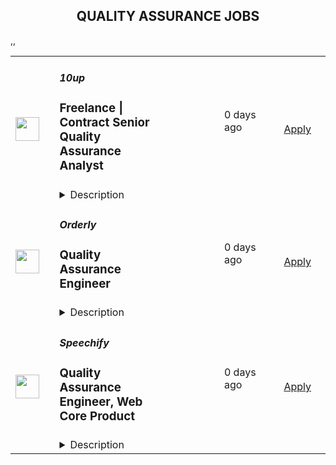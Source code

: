 <div align="center"><h2>QUALITY ASSURANCE JOBS</h2></div><table><tr>
                <td width="100" height="100" rowspan="2">
                    <img src="https://pbs.twimg.com/profile_images/2738508979/760be3edebfa0195e36fb3dba07297c1_400x400.png" width="38px" height="auto">
                </td>
                <td width="300">
                    <h5>10up</h5>
                    <h3>Freelance | Contract Senior Quality Assurance Analyst</h3>
                </td>
                <td width="300">
                    <code></code>
                </td>
                <td width="200">
                <text>0 days ago</text>
                </td>
                <td width="100" rowspan="2">
                <a href="https://job-boards.greenhouse.io/10up/jobs/4500249008" align="right" target="_blank">Apply</a>
                </td>
            </tr>
            <tr>
                <td colspan="3">
                <details><summary>Description</summary>
                &lt;p&gt;&lt;strong&gt;Location: Remote - Asia &lt;/strong&gt;&lt;span style=&quot;font-weight: 400;&quot;&gt;(Open to applicants located anywhere IST timezone (+/-4))&lt;/span&gt;&lt;/p&gt;
&lt;p&gt;&lt;span style=&quot;font-weight: 400;&quot;&gt;As an experienced Senior Quality Assurance Analyst at 10up, you’ll be responsible for carrying out manual, visual and functional testing throughout the software development life cycle on unique projects across large web builds and ongoing retainers for high priority clients - ensuring that we not only meet defined requirements, but that we consistently deliver the highest quality experience for our end users.&lt;/span&gt;&lt;/p&gt;
&lt;p&gt;&lt;span style=&quot;font-weight: 400;&quot;&gt;As a leading digital agency, 10up’s client roster spans from innovative startups and impactful non-profits to some of the biggest names in the industry, such as ESPN, Google, The New York Times Co., Microsoft, and The Nobel Prize Committee.&lt;/span&gt;&lt;span style=&quot;font-weight: 400;&quot;&gt;&lt;br&gt;&lt;/span&gt;&lt;span style=&quot;font-weight: 400;&quot;&gt;&lt;br&gt;&lt;/span&gt;As a 10up contractor, you have options for flexible and alternative work schedules. Intentionally remote since day one, spanning six continents and 40 countries, 10up fully embraces the benefits of distributed work.&lt;/p&gt;
&lt;p&gt;&lt;strong&gt;What you will do:&amp;nbsp;&lt;/strong&gt;&lt;/p&gt;
&lt;ul&gt;
&lt;li style=&quot;font-weight: 400;&quot;&gt;&lt;span style=&quot;font-weight: 400;&quot;&gt;Act as the day-to-day QA Owner for dedicated client projects, exhibiting senior-level ownership over QA planning and execution.&lt;/span&gt;&lt;/li&gt;
&lt;li style=&quot;font-weight: 400;&quot;&gt;&lt;span style=&quot;font-weight: 400;&quot;&gt;Lead QA ownership on multiple projects (mix of build and retainer).&amp;nbsp;&lt;/span&gt;&lt;/li&gt;
&lt;li style=&quot;font-weight: 400;&quot;&gt;&lt;span style=&quot;font-weight: 400;&quot;&gt;Successfully create and execute on QA and test case plans by exhibiting ownership of assigned work, proactively flagging blockers, and ensuring alignment of individual output with expected milestones and deadlines. Test cases should follow industry standards and cover all aspects of the property being tested.&lt;/span&gt;&lt;/li&gt;
&lt;li style=&quot;font-weight: 400;&quot;&gt;&lt;span style=&quot;font-weight: 400;&quot;&gt;Ensure superior quality deliverables by engaging cross-discipline leadership, enforcing rigorous QA processes and standards, and taking senior-level ownership of end to end delivery and client satisfaction.&lt;/span&gt;&lt;/li&gt;
&lt;li style=&quot;font-weight: 400;&quot;&gt;&lt;span style=&quot;font-weight: 400;&quot;&gt;Leverage 10up tools, standards, and processes in all client work. Maintain highly collaborative relationships with project managers and discipline directors to achieve elite project outcomes.&lt;/span&gt;&lt;/li&gt;
&lt;li style=&quot;font-weight: 400;&quot;&gt;&lt;span style=&quot;font-weight: 400;&quot;&gt;Actively participate in project discovery to align on QA project requirements. Assist with translating requirements into comprehensive approaches for QA and test case plans that meet established timelines and budgets.&lt;/span&gt;&lt;/li&gt;
&lt;li style=&quot;font-weight: 400;&quot;&gt;&lt;span style=&quot;font-weight: 400;&quot;&gt;Demonstrate a senior-level consultative, client-focused approach through an understanding of underlying client business goals and objectives and support the project team to identify strategic and proactive preventative QA solutions.&amp;nbsp;&lt;/span&gt;&lt;/li&gt;
&lt;/ul&gt;
&lt;p&gt;&lt;strong&gt;About you:&amp;nbsp;&lt;/strong&gt;&lt;/p&gt;
&lt;ul&gt;
&lt;li style=&quot;font-weight: 400;&quot;&gt;&lt;span style=&quot;font-weight: 400;&quot;&gt;You have at least 4+ years of Quality Assurance experience (preferably in an agency environment) for web-based technology projects; specifically focused on quality assurance testing for web applications and software products, including cross-browser and cross-device testing -- emulated and on-device.&lt;/span&gt;&lt;/li&gt;
&lt;li style=&quot;font-weight: 400;&quot;&gt;&lt;span style=&quot;font-weight: 400;&quot;&gt;You are comfortable with major computer and mobile operating systems, including Windows 10, Mac OS/X, iOS, Android, and the major browsers that operate on them (e.g. Safari, Firefox, Chrome), as well as having experience defining tests and reviewing test results with BrowserStack and other cross-platform testing tools.&lt;/span&gt;&lt;/li&gt;
&lt;li style=&quot;font-weight: 400;&quot;&gt;&lt;span style=&quot;font-weight: 400;&quot;&gt;You have experience writing detail-oriented test plans and test cases for manual testing.&lt;/span&gt;&lt;/li&gt;
&lt;li style=&quot;font-weight: 400;&quot;&gt;&lt;span style=&quot;font-weight: 400;&quot;&gt;You apply critical thinking, user empathy, adaptability, and an attention to detail in everything you do, enabling you to not only troubleshoot bugs, but to also identify and offer preventative solutions to potential quality issues before they become problems.&amp;nbsp;&lt;/span&gt;&lt;/li&gt;
&lt;li style=&quot;font-weight: 400;&quot;&gt;&lt;span style=&quot;font-weight: 400;&quot;&gt;You are comfortable being a part of and managing time against multiple parallel cross-functional delivery teams, and directly owning the success of QA across your projects.&lt;/span&gt;&lt;/li&gt;
&lt;/ul&gt;
&lt;p&gt;&lt;strong&gt;Join our Contractor Pool!&amp;nbsp;&lt;/strong&gt;&lt;span style=&quot;font-weight: 400;&quot;&gt;&lt;br&gt;&lt;/span&gt;&lt;span style=&quot;font-weight: 400;&quot;&gt;&lt;br&gt;&lt;/span&gt;&lt;span style=&quot;font-weight: 400;&quot;&gt;We are currently accepting applications for potential upcoming freelance QA opportunities. If you are passionate about 10up&#39;s mission and great QA work, please apply. We&#39;d appreciate the opportunity to personally review your application. Everyone gets a response.&lt;/span&gt;&lt;/p&gt;
&lt;p&gt;&lt;span style=&quot;font-weight: 400;&quot;&gt;Read more about &lt;/span&gt;&lt;a href=&quot;https://drive.google.com/file/d/1nQ9yWRqfDAdrriYRnBNzYo7w59auYxMe/view&quot;&gt;&lt;span style=&quot;font-weight: 400;&quot;&gt;What to Expect&lt;/span&gt;&lt;/a&gt;&lt;span style=&quot;font-weight: 400;&quot;&gt; through our Recruiting process.&lt;/span&gt;&lt;/p&gt;
&lt;p&gt;&lt;span style=&quot;font-weight: 400;&quot;&gt;We don&#39;t want you to miss any communication from us! To ensure you receive updates on your application, please add jobs@10up.com to your contacts list! #LI-Remote&lt;/span&gt;&lt;/p&gt;
                </details>
                </td>
            </tr>,<tr>
                <td width="100" height="100" rowspan="2">
                    <img src="https://avatars.githubusercontent.com/u/116062758?s=200&v=4" width="38px" height="auto">
                </td>
                <td width="300">
                    <h5>Orderly</h5>
                    <h3>Quality Assurance Engineer</h3>
                </td>
                <td width="300">
                    <code></code>
                </td>
                <td width="200">
                <text>0 days ago</text>
                </td>
                <td width="100" rowspan="2">
                <a href="https://job-boards.greenhouse.io/orderlynetwork/jobs/5212636003" align="right" target="_blank">Apply</a>
                </td>
            </tr>
            <tr>
                <td colspan="3">
                <details><summary>Description</summary>
                &lt;h2 style=&quot;text-align: center;&quot;&gt;&lt;strong&gt;Work with the best&lt;/strong&gt;&lt;/h2&gt;
&lt;p&gt;We are Orderly, the ultimate destination for decentralized trading platforms. We are not satisfied with the limitations of centralized exchanges or the complexities of building decentralized order books. We aim to make trading easy, fast, and secure for everyone. How? By fusing the simplicity of CeFi with the power of DeFi.&lt;br&gt;&lt;br&gt;At the heart of the issue lies “liquidity”. Builders often grapple with a paradox; traders need liquidity, but liquidity demands traders. Our solution is simple as is bold –&lt;span class=&quot;text-primary-100 font-semibold&quot;&gt;concentrate all liquidity into one order book. One order book that connects all the liquidity in the crypto space.&lt;/span&gt;&lt;br&gt;&lt;br&gt;Our ambition doesn&#39;t stop there. We&#39;re omnichain, championing chain abstraction. We envision seamless transactions, where the underlying blockchain is merely a detail. By concentrating liquidity, we aim to redefine the crypto landscape, making bridging and wrapped assets a thing of the past.&lt;br&gt;&lt;br&gt;We are Orderly, and we are here to revolutionize DeFi, democratizing access to financial opportunities and fostering a fair, equitable paradigm for all.&lt;/p&gt;
&lt;h2 style=&quot;text-align: center;&quot;&gt;&lt;strong&gt;A Glimpse into Your Future at Orderly Network&lt;/strong&gt;&lt;/h2&gt;
&lt;ul&gt;
&lt;li&gt;&lt;span style=&quot;text-decoration: underline;&quot;&gt;&lt;em&gt;What will you be working on?&lt;/em&gt;&lt;/span&gt;
&lt;ul&gt;
&lt;li&gt;Test, deploy, and operate automated high-frequency quantitative trading systems&lt;/li&gt;
&lt;li&gt;Monitor risk exposure, pnl and system status of hundreds of trading processes&lt;/li&gt;
&lt;li&gt;Adjust model configs and parameters based on market conditions&lt;/li&gt;
&lt;li&gt;Suggest automation and improvements to the systems&lt;/li&gt;
&lt;li&gt;Contribute to all aspects of the trading desk activities including: position and pnl reconciliation, risk management tasks, and post trade analysis&lt;/li&gt;
&lt;li&gt;Generate feedback on trading system performance by examining system logs and market data for executions&lt;/li&gt;
&lt;li&gt;Communicate relevant news, market events, and system behavior to team members&lt;/li&gt;
&lt;/ul&gt;
&lt;/li&gt;
&lt;li&gt;&lt;span style=&quot;text-decoration: underline;&quot;&gt;&lt;em&gt;What skills will you be using?&lt;/em&gt;&lt;/span&gt;
&lt;ul&gt;
&lt;li&gt;Bachelor&#39;s degree in Engineering, Sciences, Math, Economics, Finance (or equivalent)&lt;/li&gt;
&lt;li&gt;Strong work ethic and willingness to do what it takes to get the job done&lt;/li&gt;
&lt;li&gt;Must be motivated, dependable, and responsible&lt;/li&gt;
&lt;li&gt;Ability to use sound judgment under pressure&lt;/li&gt;
&lt;li&gt;High attention to detail&lt;/li&gt;
&lt;li&gt;Ability to understand and reason about complex trading systems&lt;/li&gt;
&lt;li&gt;Basic SQL, JavaScript, Java programming and scripting knowledge in a Linux environment&lt;/li&gt;
&lt;li&gt;Previous trading experience a plus&lt;/li&gt;
&lt;/ul&gt;
&lt;/li&gt;
&lt;/ul&gt;
&lt;h2 style=&quot;text-align: center;&quot;&gt;&lt;strong&gt;Interested in Learning More?&lt;/strong&gt;&lt;/h2&gt;
&lt;ul&gt;
&lt;li&gt;Our hiring process begins by meeting with our People Team, who help facilitate the process of placing you in your new role. You can expect to share your experience and ideas in online video interviews with our hiring team, made up of management and potential new colleagues.&lt;/li&gt;
&lt;li&gt;If you have experience in developing trading systems or financial-related products is a&amp;nbsp;plus.&lt;/li&gt;
&lt;li&gt;You can prepare for this interview by mentally organizing your strategies and opinions on topics such as Web3, cryptocurrency trading platforms, and your vision of how to succeed.&amp;nbsp;&lt;/li&gt;
&lt;li&gt;Share this! Don’t be afraid of friends or co-workers stealing this job! If you are amazing and smart we will find a place for you. Check out our &lt;a href=&quot;https://boards.greenhouse.io/orderlynetwork/jobs/5170520003&quot; target=&quot;_blank&quot;&gt;External Referral Incentives Program&lt;/a&gt; as well.&amp;nbsp;&lt;/li&gt;
&lt;/ul&gt;
                </details>
                </td>
            </tr>,<tr>
                <td width="100" height="100" rowspan="2">
                    <img src="https://avatars.githubusercontent.com/u/32529485?s=200&v=4" width="38px" height="auto">
                </td>
                <td width="300">
                    <h5>Speechify</h5>
                    <h3>Quality Assurance Engineer, Web Core Product</h3>
                </td>
                <td width="300">
                    <code></code>
                </td>
                <td width="200">
                <text>0 days ago</text>
                </td>
                <td width="100" rowspan="2">
                <a href="https://job-boards.greenhouse.io/speechify/jobs/5420136004" align="right" target="_blank">Apply</a>
                </td>
            </tr>
            <tr>
                <td colspan="3">
                <details><summary>Description</summary>
                &lt;div class=&quot;p-rich_text_section&quot;&gt;&lt;strong data-stringify-type=&quot;bold&quot;&gt;Mission&lt;/strong&gt;&lt;/div&gt;
&lt;div class=&quot;p-rich_text_section&quot;&gt;&lt;br&gt;Speechify is the easiest way to listen to the world’s information. Articles on the web, documents in the cloud, books on your phone. We absorb it all and let you listen to it at your desk, on the go, at your own speed, and with tools that make learning easier, deeper, and faster. What streaming services have done for audio entertainment, we’re doing for audio information. And whatever we’re doing seems to be working. We’re #1 in our category, and experiencing exponential growth.&lt;/div&gt;
&lt;div class=&quot;p-rich_text_section&quot;&gt;&amp;nbsp;&lt;/div&gt;
&lt;div class=&quot;p-rich_text_section&quot;&gt;&lt;strong data-stringify-type=&quot;bold&quot;&gt;Overview&lt;/strong&gt;&lt;/div&gt;
&lt;div class=&quot;p-rich_text_section&quot;&gt;&lt;br&gt;Our team is committed to changing the way people read and with our exponential growth, we are looking for a strong QA engineer to help us succeed through testing mobile applications. We love a commitment to quality and risk assessment, maintaining documentation, and curiosity of testing trends and industry standards.&lt;/div&gt;
&lt;div class=&quot;p-rich_text_section&quot;&gt;&amp;nbsp;&lt;/div&gt;
&lt;div class=&quot;p-rich_text_section&quot;&gt;This is a full-time remote role and can be based anywhere globally.&lt;/div&gt;
&lt;div class=&quot;p-rich_text_section&quot;&gt;&amp;nbsp;&lt;/div&gt;
&lt;div class=&quot;p-rich_text_section&quot;&gt;&lt;strong data-stringify-type=&quot;bold&quot;&gt;What You’ll Do&lt;/strong&gt;&lt;/div&gt;
&lt;div class=&quot;p-rich_text_section&quot;&gt;
&lt;ul class=&quot;p-rich_text_list p-rich_text_list__bullet&quot; data-stringify-type=&quot;unordered-list&quot; data-indent=&quot;0&quot; data-border=&quot;0&quot;&gt;
&lt;li data-stringify-indent=&quot;0&quot; data-stringify-border=&quot;0&quot;&gt;Develop and execute test plans, test cases, and test scripts for the Speechify Web app, ensuring comprehensive coverage for both manual and automated testing.&lt;/li&gt;
&lt;li data-stringify-indent=&quot;0&quot; data-stringify-border=&quot;0&quot;&gt;Collaborate with the development team to identify, reproduce, and document issues and defects in the Web app.&lt;/li&gt;
&lt;li data-stringify-indent=&quot;0&quot; data-stringify-border=&quot;0&quot;&gt;Utilize and maintain automation tools and frameworks for Web, such as Playwright, to increase efficiency and reduce manual testing efforts.&lt;/li&gt;
&lt;li data-stringify-indent=&quot;0&quot; data-stringify-border=&quot;0&quot;&gt;Stay up-to-date with the latest industry trends, tools, and best practices in Web testing and automation.&lt;/li&gt;
&lt;li data-stringify-indent=&quot;0&quot; data-stringify-border=&quot;0&quot;&gt;Create and maintain test documentation, including test plans, test cases, and test summaries, ensuring they are clear, concise, and up-to-date.&lt;/li&gt;
&lt;li data-stringify-indent=&quot;0&quot; data-stringify-border=&quot;0&quot;&gt;Communicate testing results, progress, and issues to project stakeholders, including developers, product managers, and customer support teams.&lt;/li&gt;
&lt;li data-stringify-indent=&quot;0&quot; data-stringify-border=&quot;0&quot;&gt;Participate in agile development processes, attending daily stand-ups, sprint planning sessions, and retrospectives.&lt;/li&gt;
&lt;li data-stringify-indent=&quot;0&quot; data-stringify-border=&quot;0&quot;&gt;Continuously identify opportunities for process and tool improvements, and work with the team to implement these enhancements.&lt;/li&gt;
&lt;/ul&gt;
&lt;/div&gt;
&lt;div class=&quot;p-rich_text_section&quot;&gt;&amp;nbsp;&lt;/div&gt;
&lt;div class=&quot;p-rich_text_section&quot;&gt;&lt;strong data-stringify-type=&quot;bold&quot;&gt;An ideal candidate should have&lt;/strong&gt;&lt;/div&gt;
&lt;ul class=&quot;p-rich_text_list p-rich_text_list__bullet&quot; data-stringify-type=&quot;unordered-list&quot; data-indent=&quot;0&quot; data-border=&quot;0&quot;&gt;
&lt;li data-stringify-indent=&quot;0&quot; data-stringify-border=&quot;0&quot;&gt;B.S. in Computer Science, related technical field or equivalent experience&lt;/li&gt;
&lt;li data-stringify-indent=&quot;0&quot; data-stringify-border=&quot;0&quot;&gt;3+ years of experience in QA engineering, with a focus on Web testing.&lt;/li&gt;
&lt;li data-stringify-indent=&quot;0&quot; data-stringify-border=&quot;0&quot;&gt;Proficiency in using automation tools and frameworks for Web, such as Playwright, JavaScript languag&lt;/li&gt;
&lt;li data-stringify-indent=&quot;0&quot; data-stringify-border=&quot;0&quot;&gt;Experience with continuous integration and continuous delivery (CI/CD) pipelines, such as Bitrise, CircleCI.&lt;/li&gt;
&lt;li data-stringify-indent=&quot;0&quot; data-stringify-border=&quot;0&quot;&gt;Solid understanding of Agile methodologies and experience working in an Agile environment.&lt;/li&gt;
&lt;li data-stringify-indent=&quot;0&quot; data-stringify-border=&quot;0&quot;&gt;Excellent troubleshooting and problem-solving skills, with the ability to identify, analyze, and resolve issues in a timely manner.&lt;/li&gt;
&lt;li data-stringify-indent=&quot;0&quot; data-stringify-border=&quot;0&quot;&gt;Strong communication and collaboration skills, with the ability to work effectively with cross-functional teams.&lt;/li&gt;
&lt;li data-stringify-indent=&quot;0&quot; data-stringify-border=&quot;0&quot;&gt;Experience with version control systems, such as Git.&lt;/li&gt;
&lt;/ul&gt;
&lt;div class=&quot;p-rich_text_section&quot;&gt;Nice-to-Have:&lt;/div&gt;
&lt;ul class=&quot;p-rich_text_list p-rich_text_list__bullet&quot; data-stringify-type=&quot;unordered-list&quot; data-indent=&quot;0&quot; data-border=&quot;0&quot;&gt;
&lt;li data-stringify-indent=&quot;0&quot; data-stringify-border=&quot;0&quot;&gt;Experience with text-to-speech technologies.&lt;/li&gt;
&lt;li data-stringify-indent=&quot;0&quot; data-stringify-border=&quot;0&quot;&gt;Familiarity with accessibility testing and guidelines, such as WCAG.&lt;/li&gt;
&lt;/ul&gt;
&lt;p&gt;&lt;strong data-stringify-type=&quot;bold&quot;&gt;What we offer&lt;/strong&gt;&lt;/p&gt;
&lt;ul&gt;
&lt;li&gt;A fast-growing environment where you can help shape the company and product.&lt;/li&gt;
&lt;li&gt;An entrepreneurial-minded team that supports risk, intuition, and hustle.&lt;/li&gt;
&lt;li&gt;A hands-off management approach so you can focus and do your best work.&lt;/li&gt;
&lt;li&gt;An opportunity to make a big impact in a transformative industry.&lt;/li&gt;
&lt;li&gt;Competitive salaries, a friendly and laid-back atmosphere, and a commitment to building a great asynchronous culture.&lt;/li&gt;
&lt;li&gt;Opportunity to work on a life-changing product that millions of people use.&lt;/li&gt;
&lt;li&gt;Build products that directly impact and support people with learning differences like dyslexia, ADD, low vision, concussions, autism, and more.&lt;/li&gt;
&lt;li&gt;Work in one of the fastest growing sectors of tech, the intersection of artificial intelligence and audio.&lt;/li&gt;
&lt;/ul&gt;
&lt;p&gt;&lt;strong data-stringify-type=&quot;bold&quot;&gt;Think you’re a good fit for this job?&amp;nbsp;&lt;/strong&gt;&lt;/p&gt;
&lt;p&gt;Tell us more about yourself and why you&#39;re interested in the role when you apply.&lt;br&gt;And don’t forget to include links to your portfolio and LinkedIn.&lt;/p&gt;
&lt;p&gt;&lt;strong data-stringify-type=&quot;bold&quot;&gt;Not looking but know someone who would make a great fit?&amp;nbsp;&lt;/strong&gt;&lt;br&gt;Refer them!&amp;nbsp;&lt;/p&gt;
&lt;p&gt;&lt;strong data-stringify-type=&quot;bold&quot;&gt;Speechify is committed to a diverse and inclusive workplace.&amp;nbsp;&lt;/strong&gt;&lt;br&gt;Speechify does not discriminate on the basis of race, national origin, gender, gender identity, sexual orientation, protected veteran status, disability, age, or other legally protected status.&lt;/p&gt;
                </details>
                </td>
            </tr></table>